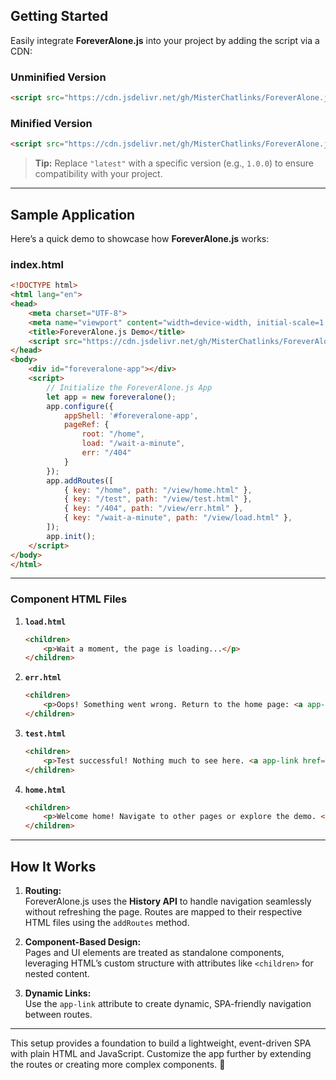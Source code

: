 ## Getting Started  

Easily integrate **ForeverAlone.js** into your project by adding the script via a CDN:  

### Unminified Version
```html
<script src="https://cdn.jsdelivr.net/gh/MisterChatlinks/ForeverAlone.js@latest/dist/foreveralone.js"></script>
```

### Minified Version
```html
<script src="https://cdn.jsdelivr.net/gh/MisterChatlinks/ForeverAlone.js@latest/dist/foreveralone.min.js"></script>
```

> **Tip:** Replace `"latest"` with a specific version (e.g., `1.0.0`) to ensure compatibility with your project.  

---

## Sample Application  

Here’s a quick demo to showcase how **ForeverAlone.js** works:

### **index.html**
```html
<!DOCTYPE html>
<html lang="en">
<head>
    <meta charset="UTF-8">
    <meta name="viewport" content="width=device-width, initial-scale=1.0">
    <title>ForeverAlone.js Demo</title>
    <script src="https://cdn.jsdelivr.net/gh/MisterChatlinks/ForeverAlone.js@latest/dist/foreveralone.min.js"></script>
</head>
<body>
    <div id="foreveralone-app"></div>
    <script>
        // Initialize the ForeverAlone.js App
        let app = new foreveralone();
        app.configure({
            appShell: '#foreveralone-app',
            pageRef: {
                root: "/home",
                load: "/wait-a-minute",
                err: "/404"
            }
        });
        app.addRoutes([
            { key: "/home", path: "/view/home.html" },
            { key: "/test", path: "/view/test.html" },
            { key: "/404", path: "/view/err.html" },
            { key: "/wait-a-minute", path: "/view/load.html" },
        ]);
        app.init();
    </script>
</body>
</html>
```

---

### Component HTML Files  

1. **`load.html`**  
   ```html
   <children>
       <p>Wait a moment, the page is loading...</p>
   </children>
   ```

2. **`err.html`**  
   ```html
   <children>
       <p>Oops! Something went wrong. Return to the home page: <a app-link href="/home">Click here</a>.</p>
   </children>
   ```

3. **`test.html`**  
   ```html
   <children>
       <p>Test successful! Nothing much to see here. <a app-link href="/home">Go to the home page?</a></p>
   </children>
   ```

4. **`home.html`**  
   ```html
   <children>
       <p>Welcome home! Navigate to other pages or explore the demo. <a app-link href="/test">Run a test?</a></p>
   </children>
   ```

---

## How It Works  

1. **Routing:**  
   ForeverAlone.js uses the **History API** to handle navigation seamlessly without refreshing the page. Routes are mapped to their respective HTML files using the `addRoutes` method.

2. **Component-Based Design:**  
   Pages and UI elements are treated as standalone components, leveraging HTML’s custom structure with attributes like `<children>` for nested content.

3. **Dynamic Links:**  
   Use the `app-link` attribute to create dynamic, SPA-friendly navigation between routes.

---

This setup provides a foundation to build a lightweight, event-driven SPA with plain HTML and JavaScript. Customize the app further by extending the routes or creating more complex components. 🎉



